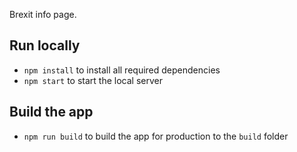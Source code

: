 Brexit info page.

## Run locally
- `npm install` to install all required dependencies
- `npm start` to start the local server

## Build the app
- `npm run build` to build the app for production to the `build` folder
